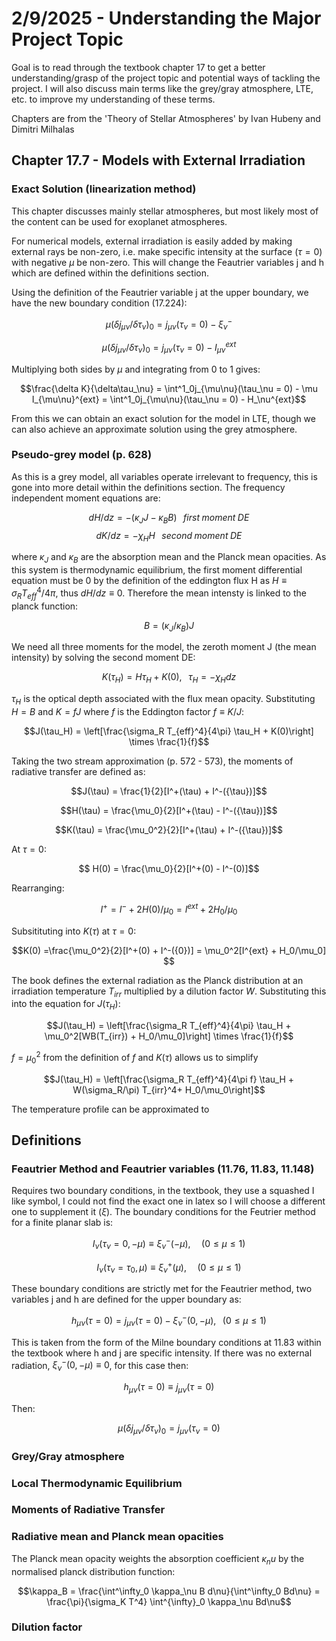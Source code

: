 # 2/9/2025 - Understanding the Major Project Topic

Goal is to read through the textbook chapter 17 to get a better understanding/grasp of the project topic and potential ways of tackling the project. I will also discuss main terms like the grey/gray atmosphere, LTE, etc. to improve my understanding of these terms.

Chapters are from the 'Theory of Stellar Atmospheres' by Ivan Hubeny and Dimitri Milhalas

## Chapter 17.7 - Models with External Irradiation

### Exact Solution (linearization method)
This chapter discusses mainly stellar atmospheres, but most likely most of the content can be used for exoplanet atmospheres.

For numerical models, external irradiation is easily added by making external rays be non-zero, i.e. make specific intensity at the surface ($\tau = 0$) with negative $\mu$ be non-zero. This will change the Feautrier variables j and h which are defined within the definitions section.

Using the definition of the Feautrier variable j at the upper boundary, we have the new boundary condition  (17.224):

$$\mu (\delta j_{\mu\nu}/\delta\tau_\nu)_0 = j_{\mu\nu}(\tau_\nu = 0) - \xi^-_{\nu} $$

$$\mu (\delta j_{\mu\nu}/\delta\tau_\nu)_0 = j_{\mu\nu}(\tau_\nu = 0) - I_{\mu\nu}^{ext}$$

Multiplying both sides by $\mu$ and integrating from 0 to 1 gives:

$$\frac{\delta K}{\delta\tau_\nu} = \int^1_0j_{\mu\nu}(\tau_\nu = 0) - \mu I_{\mu\nu}^{ext} = \int^1_0j_{\mu\nu}(\tau_\nu = 0) - H_\nu^{ext}$$

From this we can obtain an exact solution for the model in LTE, though we can also achieve an approximate solution using the grey atmosphere. 

### Pseudo-grey model (p. 628)

As this is a grey model, all variables operate irrelevant to frequency, this is gone into more detail within the definitions section. The frequency independent moment equations are:

$$dH/dz = - (\kappa_J J - \kappa_B B)\; \; \;  first \; moment \; DE$$
$$dK/dz = -\chi_H H \; \; \; second \; moment \; DE$$

where $\kappa_J$ and $\kappa_B$ are the absorption mean and the Planck mean opacities. As this system is thermodynamic equilibrium, the first moment differential equation must be 0 by the definition of the eddington flux H as $H \equiv \sigma_R T_{eff}^4/4\pi$, thus $dH/dz \equiv 0$. Therefore the mean intensty is linked to the planck function:

$$B = (\kappa_J/\kappa_B)J$$


 We need all three moments for the model, the zeroth moment J (the mean intensity) by solving the second moment DE:

$$K(\tau_H) = H\tau_H + K(0), \; \;\; \tau_H = -\chi_H dz $$

$\tau_H$ is the optical depth associated with the flux mean opacity. Substituting $H = B$ and $K = fJ$ where $f$ is the Eddington factor $f \equiv K/J$:

$$J(\tau_H) = \left[\frac{\sigma_R T_{eff}^4}{4\pi} \tau_H + K(0)\right] \times \frac{1}{f}$$

Taking the two stream approximation (p. 572 - 573), the moments of radiative transfer are defined as:

$$J(\tau) = \frac{1}{2}[I^+(\tau) + I^-({\tau})]$$

$$H(\tau) = \frac{\mu_0}{2}[I^+(\tau) - I^-({\tau})]$$

$$K(\tau) = \frac{\mu_0^2}{2}[I^+(\tau) + I^-({\tau})]$$

At $\tau = 0$:

$$ H(0) = \frac{\mu_0}{2}[I^+(0) - I^-(0)]$$

Rearranging:

$$I^+ = I^- + 2H(0)/\mu_0 = I^{ext} + 2H_0/\mu_0$$

Subsitituting into $K(\tau)$ at $\tau = 0$:

$$K(0) =\frac{\mu_0^2}{2}[I^+(0) + I^-({0})] = \mu_0^2[I^{ext} + H_0/\mu_0] $$

The book defines the external radiation as the Planck distribution at an irradiation temperature $T_{irr}$ multiplied by a dilution factor $W$. Substituting this into the equation for $J(\tau_H)$:

$$J(\tau_H) = \left[\frac{\sigma_R T_{eff}^4}{4\pi} \tau_H + \mu_0^2[WB(T_{irr}) + H_0/\mu_0]\right] \times \frac{1}{f}$$

$f = \mu_0^2$ from the definition of $f$ and $K(\tau)$ allows us to simplify 

$$J(\tau_H) = \left[\frac{\sigma_R T_{eff}^4}{4\pi f} \tau_H + W(\sigma_R/\pi) T_{irr}^4+ H_0/\mu_0\right]$$

The temperature profile can be approximated to



## Definitions
### Feautrier Method and Feautrier variables (11.76, 11.83, 11.148)
Requires two boundary conditions, in the textbook, they use a squashed I like symbol, I could not find the exact one in latex so I will choose a different one to supplement it ($\xi$). The boundary conditions for the Feutrier method for a finite planar slab is:

$$I_\nu(\tau_\nu = 0, -\mu) \equiv \xi_\nu^-(-\mu), \;\;\;\;\; (0 \leq \mu \leq 1)$$

$$I_\nu(\tau_\nu = \tau_0, \mu) \equiv \xi_\nu^+(\mu), \;\;\;\;\; (0 \leq \mu \leq 1)$$

These boundary conditions are strictly met for the Feautrier method, two variables j and h are defined for the upper boundary as:

$$h_{\mu\nu}(\tau = 0) = j_{\mu\nu}(\tau = 0) - \xi_\nu^-(0,-\mu), \;\;\; (0\leq\mu\leq1)$$

This is taken from the form of the Milne boundary conditions at 11.83 within the textbook where h and j are specific intensity. If there was no external radiation, $\xi_\nu^-(0,-\mu) \equiv 0$, for this case then:

$$h_{\mu\nu}(\tau = 0) \equiv j_{\mu\nu}(\tau = 0)$$

Then:

$$\mu (\delta j_{\mu\nu}/\delta\tau_\nu)_0 = j_{\mu\nu}(\tau_\nu = 0) $$

### Grey/Gray atmosphere

### Local Thermodynamic Equilibrium

### Moments of Radiative Transfer

### Radiative mean and Planck mean opacities

The Planck mean opacity weights the absorption coefficient $\kappa_nu$ by the normalised planck distribution function:

$$\kappa_B = \frac{\int^\infty_0 \kappa_\nu B d\nu}{\int^\infty_0 Bd\nu} = \frac{\pi}{\sigma_K T^4} \int^{\infty}_0 \kappa_\nu Bd\nu$$

### Dilution factor


